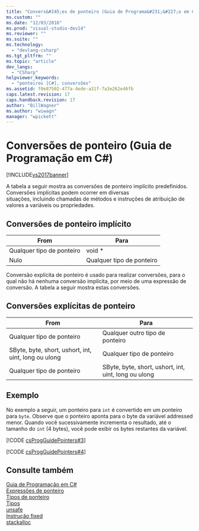 ```yaml
---
title: "Convers&#245;es de ponteiro (Guia de Programa&#231;&#227;o em C#) | Microsoft Docs"
ms.custom: ""
ms.date: "12/03/2016"
ms.prod: "visual-studio-dev14"
ms.reviewer: ""
ms.suite: ""
ms.technology: 
  - "devlang-csharp"
ms.tgt_pltfrm: ""
ms.topic: "article"
dev_langs: 
  - "CSharp"
helpviewer_keywords: 
  - "ponteiros [C#], conversões"
ms.assetid: f0e87502-477a-4ede-a31f-7a3e262e46fb
caps.latest.revision: 17
caps.handback.revision: 17
author: "BillWagner"
ms.author: "wiwagn"
manager: "wpickett"
---
```

# Convers&#245;es de ponteiro (Guia de Programa&#231;&#227;o em C#)
[!INCLUDE[vs2017banner](../../../csharp/includes/vs2017banner.md)]

A tabela a seguir mostra as conversões de ponteiro implícito predefinidos.  Conversões implícitas podem ocorrer em diversas situações, incluindo chamadas de métodos e instruções de atribuição de valores a variáveis ou propriedades.  
  
## Conversões de ponteiro implícito  
  
|From|Para|  
|----------|----------|  
|Qualquer tipo de ponteiro|void \*|  
|Nulo|Qualquer tipo de ponteiro|  
  
 Conversão explícita de ponteiro é usado para realizar conversões, para o qual não há nenhuma conversão implícita, por meio de uma expressão de conversão.  A tabela a seguir mostra estas conversões.  
  
## Conversões explícitas de ponteiro  
  
|From|Para|  
|----------|----------|  
|Qualquer tipo de ponteiro|Qualquer outro tipo de ponteiro|  
|SByte, byte, short, ushort, int, uint, long ou ulong|Qualquer tipo de ponteiro|  
|Qualquer tipo de ponteiro|SByte, byte, short, ushort, int, uint, long ou ulong|  
  
## Exemplo  
 No exemplo a seguir, um ponteiro para `int` é convertido em um ponteiro para `byte`.  Observe que o ponteiro aponta para o byte da variável addressed menor.  Quando você sucessivamente incrementa o resultado, até o tamanho do `int` \(4 bytes\), você pode exibir os bytes restantes da variável.  
  
 [!CODE [csProgGuidePointers#3](../CodeSnippet/VS_Snippets_VBCSharp/csProgGuidePointers#3)]  
  
 [!CODE [csProgGuidePointers#4](../CodeSnippet/VS_Snippets_VBCSharp/csProgGuidePointers#4)]  
  
## Consulte também  
 [Guia de Programação em C\#](../../../csharp/programming-guide/index.md)   
 [Expressões de ponteiro](../../../csharp/programming-guide/unsafe-code-pointers/pointer-expressions.md)   
 [Tipos de ponteiro](../../../csharp/programming-guide/unsafe-code-pointers/pointer-types.md)   
 [Tipos](../../../csharp/language-reference/keywords/types.md)   
 [unsafe](../../../csharp/language-reference/keywords/unsafe.md)   
 [Instrução fixed](../../../csharp/language-reference/keywords/fixed-statement.md)   
 [stackalloc](../../../csharp/language-reference/keywords/stackalloc.md)